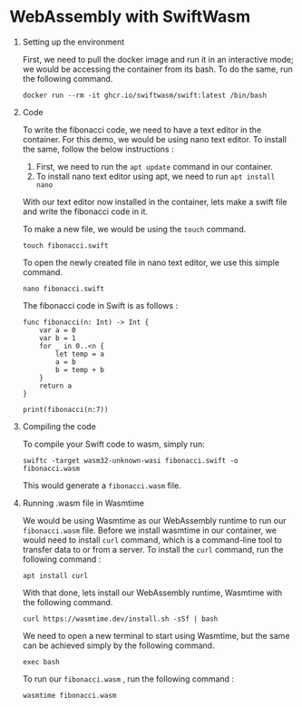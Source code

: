 # WebAssembly with SwiftWasm

1. Setting up the environment
    
    First, we need to pull the docker image and run it in an interactive mode; we would be accessing the container from its bash. To do the same, run the following command.
    
    ```
    docker run --rm -it ghcr.io/swiftwasm/swift:latest /bin/bash
    ```
    
    
2. Code
    
    To write the fibonacci code, we need to have a text editor in the container. For this demo, we would be using nano text editor. To install the same, follow the below instructions :
    
    1. First, we need to run the `apt update` command in our container.
    2. To install nano text editor using apt, we need to run `apt install nano`
    
    With our text editor now installed in the container, lets make a swift file and write the fibonacci code in it.
    
    To make a new file, we would be using the `touch` command.
    
    ```
    touch fibonacci.swift
    ```
    
    To open the newly created file in nano text editor, we use this simple command.
    
    ```
    nano fibonacci.swift
    ```
    
    The fibonacci code in Swift is as follows :
    
    ```
    func fibonacci(n: Int) -> Int {
        var a = 0
        var b = 1
        for _ in 0..<n {
            let temp = a
            a = b
            b = temp + b
        }
        return a
    }
    
    print(fibonacci(n:7))
    ```
    
3. Compiling the code
    
    To compile your Swift code to wasm, simply run:
    
    ```
    swiftc -target wasm32-unknown-wasi fibonacci.swift -o fibonacci.wasm
    ```
    
    This would generate a `fibonacci.wasm` file.
    

4. Running .wasm file in Wasmtime
    
    We would be using Wasmtime as our WebAssembly runtime to run our `fibonacci.wasm` file. Before we install wasmtime in our container, we would need to install `curl` command, which is a command-line tool to transfer data to or from a server. To install the `curl` command, run the following command :
    
    ```
    apt install curl
    ```
    
    With that done, lets install our WebAssembly runtime, Wasmtime with the following command.
    
    ```
    curl https://wasmtime.dev/install.sh -sSf | bash
    ```
    
    We need to open a new terminal to start using Wasmtime, but the same can be achieved simply by the following command.
    
    ```
    exec bash
    ```
    
    To run our `fibonacci.wasm` , run the following command :
    
    ```
    wasmtime fibonacci.wasm
    ```
    
    